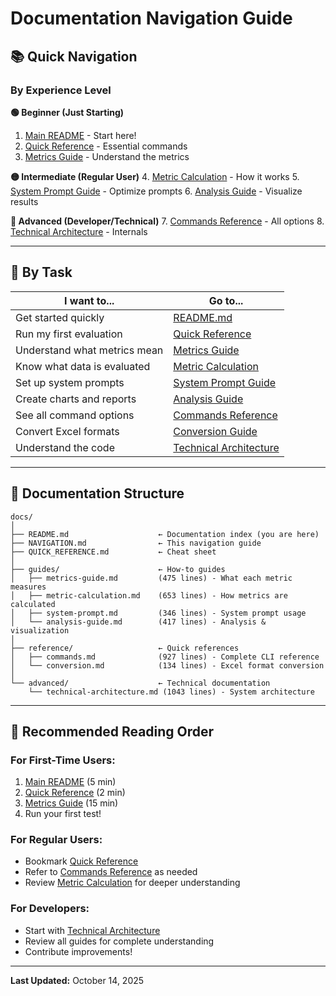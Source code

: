 # Documentation Navigation Guide

## 📚 Quick Navigation

### By Experience Level

**🟢 Beginner (Just Starting)**
1. [Main README](../README.md) - Start here!
2. [Quick Reference](QUICK_REFERENCE.md) - Essential commands
3. [Metrics Guide](guides/metrics-guide.md) - Understand the metrics

**🟡 Intermediate (Regular User)**
4. [Metric Calculation](guides/metric-calculation.md) - How it works
5. [System Prompt Guide](guides/system-prompt.md) - Optimize prompts
6. [Analysis Guide](guides/analysis-guide.md) - Visualize results

**🔴 Advanced (Developer/Technical)**
7. [Commands Reference](reference/commands.md) - All options
8. [Technical Architecture](advanced/technical-architecture.md) - Internals

---

## 📖 By Task

| I want to... | Go to... |
|--------------|----------|
| Get started quickly | [README.md](../README.md) |
| Run my first evaluation | [Quick Reference](QUICK_REFERENCE.md) |
| Understand what metrics mean | [Metrics Guide](guides/metrics-guide.md) |
| Know what data is evaluated | [Metric Calculation](guides/metric-calculation.md) |
| Set up system prompts | [System Prompt Guide](guides/system-prompt.md) |
| Create charts and reports | [Analysis Guide](guides/analysis-guide.md) |
| See all command options | [Commands Reference](reference/commands.md) |
| Convert Excel formats | [Conversion Guide](reference/conversion.md) |
| Understand the code | [Technical Architecture](advanced/technical-architecture.md) |

---

## 📂 Documentation Structure

```
docs/
│
├── README.md                    ← Documentation index (you are here)
├── NAVIGATION.md                ← This navigation guide
├── QUICK_REFERENCE.md           ← Cheat sheet
│
├── guides/                      ← How-to guides
│   ├── metrics-guide.md         (475 lines) - What each metric measures
│   ├── metric-calculation.md    (653 lines) - How metrics are calculated
│   ├── system-prompt.md         (346 lines) - System prompt usage
│   └── analysis-guide.md        (417 lines) - Analysis & visualization
│
├── reference/                   ← Quick references
│   ├── commands.md              (927 lines) - Complete CLI reference
│   └── conversion.md            (134 lines) - Excel format conversion
│
└── advanced/                    ← Technical documentation
    └── technical-architecture.md (1043 lines) - System architecture
```

---

## 🎯 Recommended Reading Order

### For First-Time Users:
1. [Main README](../README.md) (5 min)
2. [Quick Reference](QUICK_REFERENCE.md) (2 min)
3. [Metrics Guide](guides/metrics-guide.md) (15 min)
4. Run your first test!

### For Regular Users:
- Bookmark [Quick Reference](QUICK_REFERENCE.md)
- Refer to [Commands Reference](reference/commands.md) as needed
- Review [Metric Calculation](guides/metric-calculation.md) for deeper understanding

### For Developers:
- Start with [Technical Architecture](advanced/technical-architecture.md)
- Review all guides for complete understanding
- Contribute improvements!

---

**Last Updated:** October 14, 2025
